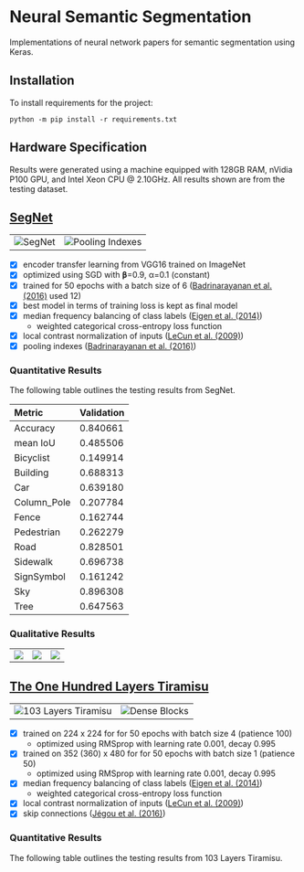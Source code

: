 # Neural Semantic Segmentation

Implementations of neural network papers for semantic segmentation using Keras.

## Installation

To install requirements for the project:

```shell
python -m pip install -r requirements.txt
```

## Hardware Specification

Results were generated using a machine equipped with  128GB RAM, nVidia P100
GPU, and Intel Xeon CPU @ 2.10GHz. All results shown are from the testing
dataset.

## [SegNet][Badrinarayanan et al. (2016)]

<table>
  <tr>
    <td>
      <img alt="SegNet" src="https://user-images.githubusercontent.com/2184469/45845186-1118b080-bcea-11e8-967f-d1d0b9d93bb8.png" />
    </td>
    <td>
      <img alt="Pooling Indexes" src="https://user-images.githubusercontent.com/2184469/45845185-1118b080-bcea-11e8-8fb3-82ebb3f15ea6.png" />
    </td>
  </tr>
</table>

-   [x] encoder transfer learning from VGG16 trained on ImageNet
-   [x] optimized using SGD with 𝛃=0.9, α=0.1 (constant)
-   [x] trained for 50 epochs with a batch size of 6 ([Badrinarayanan et al. (2016)][] used 12)
-   [x] best model in terms of training loss is kept as final model
-   [x] median frequency balancing of class labels ([Eigen et al. (2014)][])
    -   weighted categorical cross-entropy loss function
-   [x] local contrast normalization of inputs ([LeCun et al. (2009)][])
-   [x] pooling indexes ([Badrinarayanan et al. (2016)][])

### Quantitative Results

The following table outlines the testing results from SegNet.

| Metric          | Validation |
|:----------------|:-----------|
| Accuracy        | 0.840661
| mean IoU        | 0.485506
| Bicyclist       | 0.149914
| Building        | 0.688313
| Car             | 0.639180
| Column_Pole     | 0.207784
| Fence           | 0.162744
| Pedestrian      | 0.262279
| Road            | 0.828501
| Sidewalk        | 0.696738
| SignSymbol      | 0.161242
| Sky             | 0.896308
| Tree            | 0.647563

### Qualitative Results

<table>
  <tr>
    <td>
      <img src="https://user-images.githubusercontent.com/2184469/45790933-f5ab9800-bc4c-11e8-92ec-d867022647a5.png" />
    </td>
    <td>
      <img src="https://user-images.githubusercontent.com/2184469/45790934-f5ab9800-bc4c-11e8-9cf3-bd4d1a752a65.png" />
    </td>
    <td>
      <img src="https://user-images.githubusercontent.com/2184469/45790935-f5ab9800-bc4c-11e8-82d2-ce8f80e9c706.png" />
    </td>
  </tr>
</table>

## [The One Hundred Layers Tiramisu][Jégou et al. (2016)]

<table>
  <tr>
    <td>
        <img alt="103 Layers Tiramisu" src="https://user-images.githubusercontent.com/2184469/45852685-a88bfc80-bd06-11e8-9ea1-9044144b1442.png">
    </td>
    <td>
        <img alt="Dense Blocks" src="https://user-images.githubusercontent.com/2184469/45852691-aa55c000-bd06-11e8-865b-b852485b40af.png">
    </td>
  </tr>
</table>

-   [x] trained on 224 x 224 for for 50 epochs with batch size 4 (patience 100)
    -   optimized using RMSprop with learning rate 0.001, decay 0.995
-   [x] trained on 352 (360) x 480 for for 50 epochs with batch size 1 (patience 50)
    -   optimized using RMSprop with learning rate 0.001, decay 0.995
-   [x] median frequency balancing of class labels ([Eigen et al. (2014)][])
    -   weighted categorical cross-entropy loss function
-   [x] local contrast normalization of inputs ([LeCun et al. (2009)][])
-   [x] skip connections ([Jégou et al. (2016)][])

### Quantitative Results

The following table outlines the testing results from 103 Layers Tiramisu.



<!-- References -->

[LeCun et al. (2009)]: http://yann.lecun.com/exdb/publis/pdf/jarrett-iccv-09.pdf
[Eigen et al. (2014)]: https://arxiv.org/abs/1411.4734
[Badrinarayanan et al. (2016)]: https://arxiv.org/pdf/1511.00561.pdf
[Jégou et al. (2016)]: https://arxiv.org/abs/1611.09326

